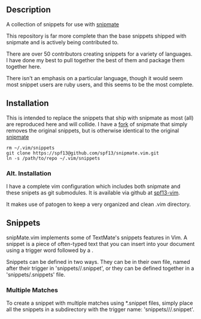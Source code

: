 ## Description
A collection of snippets for use with [snipmate](http://github.com/msanders/snipmate.vim)

This repository is far more complete than the base snippets shipped with snipmate and is actively being contributed to.

There are over 50 contributors creating snippets for a variety of languages. I have done my best to pull
together the best of them and package them together here. 

There isn't an emphasis on a particular language, though it would seem most snippet users are ruby users,
and this seems to be the most complete.

## Installation

This is intended to replace the snippets that ship with snipmate as most (all) are reproduced here and will collide.
I have a [fork](http://github.com/spf13/snipmate.vim) of snipmate that simply removes the original snippets, 
but is otherwise identical to the original [snipmate](http://github.com/msanders/snipmate.vim)

	rm ~/.vim/snippets
	git clone https://spf13@github.com/spf13/snipmate.vim.git
	ln -s /path/to/repo ~/.vim/snippets

### Alt. Installation
I have a complete vim configuration which includes both snipmate and these snipets as git submodules.
It is available via github at [spf13-vim](http://github.com/spf13/spf13-vim).

It makes use of patogen to keep a very organized and clean .vim directory.

## Snippets
snipMate.vim implements some of TextMate's snippets features in Vim. A
snippet is a piece of often-typed text that you can insert into your
document using a trigger word followed by a <tab>.

Snippets can be defined in two ways. They can be in their own file, named
after their trigger in 'snippets/<filetype>/<trigger>.snippet', or they can be
defined together in a 'snippets/<filetype>.snippets' file. 

### Multiple Matches
To create a snippet with multiple matches using *.snippet files,
simply place all the snippets in a subdirectory with the trigger name:
'snippets/<filetype>/<trigger>/<name>.snippet'.
